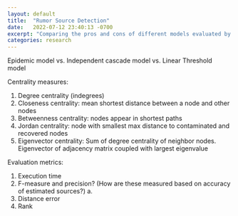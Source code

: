 ```yaml
---
layout: default
title:  "Rumor Source Detection"
date:   2022-07-12 23:40:13 -0700
excerpt: "Comparing the pros and cons of different models evaluated by various centrality measures and evaluation metrics." 
categories: research
---
```


Epidemic model vs. Independent cascade model vs. Linear Threshold model

Centrality measures:
1. Degree centrality (indegrees)
2. Closeness centrality: mean shortest distance between a node and other nodes
3. Betweenness centrality: nodes appear in shortest paths
4. Jordan centrality: node with smallest max distance to contaminated and recovered nodes
5. Eigenvector centrality: Sum of degree centrality of neighbor nodes. Eigenvector of adjacency matrix coupled with largest eigenvalue

Evaluation metrics:
1. Execution time
2. F-measure and precision? (How are these measured based on accuracy of estimated sources?)
a. 
3. Distance error
4. Rank 

